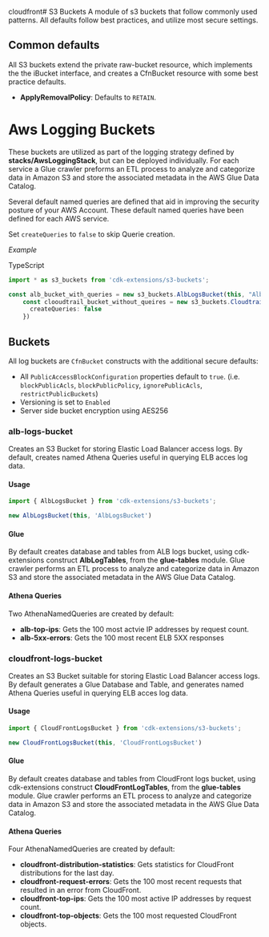 cloudfront# S3 Buckets
A module of s3 buckets that follow commonly used patterns.
All defaults follow best practices, and utilize most secure settings.

## Common defaults
All S3 buckets extend the private raw-bucket resource, which implements the the
iBucket interface, and creates a CfnBucket resource with some best practice defaults.
- **ApplyRemovalPolicy**: Defaults to `RETAIN`.

# Aws Logging Buckets
These buckets are utilized as part of the logging strategy defined by **stacks/AwsLoggingStack**, but can be deployed individually. For each service a Glue crawler preforms an ETL process to analyze and categorize data in Amazon S3 and store the associated metadata in the AWS Glue Data Catalog.

Several default named queries are defined that aid in improving the security posture of your AWS Account. These default named queries have been defined for each AWS service.

Set `createQueries` to `false` to skip Querie creation.

*Example*

TypeScript
```typescript
import * as s3_buckets from 'cdk-extensions/s3-buckets';
```
```typescript
const alb_bucket_with_queries = new s3_buckets.AlbLogsBucket(this, "AlbLogsBucket")
    const clooudtrail_bucket_without_queires = new s3_buckets.CloudtrailBucket(this, 'CloudtrailBucket', {
      createQueries: false
    })
```
## Buckets
All log buckets are `CfnBucket` constructs with the additional secure defaults:
- All `PublicAccessBlockConfiguration` properties default to `true`. (i.e.
  `blockPublicAcls`, `blockPublicPolicy`, `ignorePublicAcls`,
  `restrictPublicBuckets`)
- Versioning is set to `Enabled`
- Server side bucket encryption using AES256

### alb-logs-bucket
Creates an S3 Bucket for storing Elastic Load Balancer access logs.
By default, creates named Athena Queries useful in querying ELB acces log data.
#### Usage
```typescript
import { AlbLogsBucket } from 'cdk-extensions/s3-buckets';
```
```typescript
new AlbLogsBucket(this, 'AlbLogsBucket')
```

#### Glue
By default creates database and tables from ALB logs bucket, using cdk-extensions
construct **AlbLogTables**, from the **glue-tables** module. Glue crawler performs an ETL process to analyze and categorize data in Amazon S3 and store the associated metadata in the AWS Glue Data Catalog.

#### Athena Queries
Two AthenaNamedQueries are created by default:
- **alb-top-ips**: Gets the 100 most actvie IP addresses by request count.
- **alb-5xx-errors**: Gets the 100 most recent ELB 5XX responses

### cloudfront-logs-bucket
Creates an S3 Bucket suitable for storing Elastic Load Balancer access logs.
By default generates a Glue Database and Table, and generates named Athena
Queries useful in querying ELB acces log data.

#### Usage
```typescript
import { CloudFrontLogsBucket } from 'cdk-extensions/s3-buckets';
```
```typescript
new CloudFrontLogsBucket(this, 'CloudFrontLogsBucket')
```

#### Glue
By default creates database and tables from CloudFront logs bucket, using cdk-extensions
construct **CloudFrontLogTables**, from the **glue-tables** module. Glue crawler performs an ETL process to analyze and categorize data in Amazon S3 and store the associated metadata in the AWS Glue Data Catalog.

#### Athena Queries
Four AthenaNamedQueries are created by default:
- **cloudfront-distribution-statistics**: Gets statistics for CloudFront distributions for the last day.
- **cloudfront-request-errors**: Gets the 100 most recent requests that resulted in an error from CloudFront.
- **cloudfront-top-ips**: Gets the 100 most active IP addresses by request count.
- **cloudfront-top-objects**: Gets the 100 most requested CloudFront objects.
